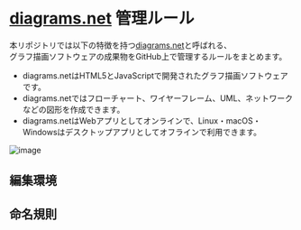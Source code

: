 # [diagrams.net](https://www.diagrams.net) 管理ルール

本リポジトリでは以下の特徴を持つ[diagrams.net](https://www.diagrams.net)と呼ばれる、  
グラフ描画ソフトウェアの成果物をGitHub上で管理するルールをまとめます。

- diagrams.netはHTML5とJavaScriptで開発されたグラフ描画ソフトウェアです。
- diagrams.netではフローチャート、ワイヤーフレーム、UML、ネットワークなどの図形を作成できます。
- diagrams.netはWebアプリとしてオンラインで、Linux・macOS・Windowsはデスクトップアプリとしてオフラインで利用できます。

![image](https://user-images.githubusercontent.com/23740796/197519607-ea756bd1-ac27-4719-8ae8-4990a258f01f.png)

## 編集環境


## 命名規則

